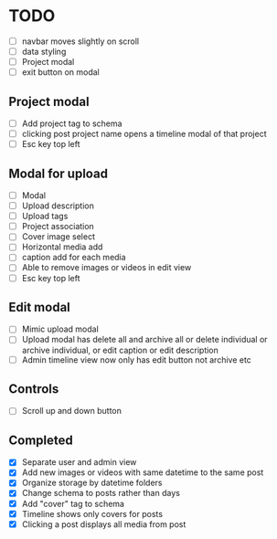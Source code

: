 # TODO


- [ ] navbar moves slightly on scroll
- [ ] data styling
- [ ] Project modal
- [ ] exit button on modal

## Project modal
- [ ] Add project tag to schema 
- [ ] clicking post project name opens a timeline modal of that project
- [ ] Esc key top left

## Modal for upload
   - [ ] Modal
   - [ ] Upload description
   - [ ] Upload tags
   - [ ] Project association
   - [ ] Cover image select
   - [ ] Horizontal media add
   - [ ] caption add for each media
   - [ ] Able to remove images or videos in edit view
   - [ ] Esc key top left

## Edit modal
- [ ] Mimic upload modal 
- [ ] Upload modal has delete all and archive all or delete individual or archive individual, or edit caption or edit description
- [ ] Admin timeline view now only has edit button not archive etc

## Controls
- [ ] Scroll up and down button

## Completed

- [x] Separate user and admin view
- [x] Add new images or videos with same datetime to the same post
- [x] Organize storage by datetime folders
- [x] Change schema to posts rather than days
- [X] Add "cover" tag to schema
- [X] Timeline shows only covers for posts
- [X] Clicking a post displays all media from post